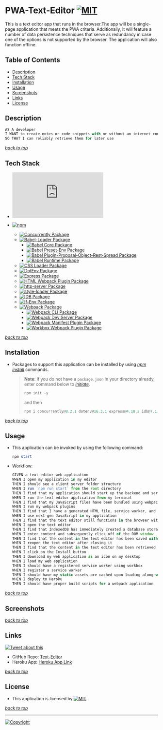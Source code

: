 # PWA-Text-Editor [![MIT](https://img.shields.io/static/v1.svg?label=📃%20License&message=MIT&color=important)](./LICENSE)

This is a text editor app that runs in the browser.The app will be a single-page application that meets the PWA criteria. Additionally, it will feature a number of data persistence techniques that serve as redundancy in case one of the options is not supported by the browser. The application will also function offline.

## Table of Contents

- [Description](#description)
- [Tech Stack](#tech-stack)
- [Installation](#installation)
- [Usage](#usage)
- [Screenshots](#screenshots)
- [Links](#links)
- [License](#license)

## Description

```javascript
AS A developer
I WANT to create notes or code snippets with or without an internet connection
SO THAT I can reliably retrieve them for later use
```

[_back to top_](#table-of-contents)

## Tech Stack

- [![Node.js](https://img.shields.io/badge/Node.js®-v20.6.1-blue?logo=node.js)](https://nodejs.org/en)

- [![npm](https://img.shields.io/badge/npm-v9.8.1-blue?logo=npm)](https://docs.npmjs.com/cli/v9/)
  - [![Concurrently Package](https://img.shields.io/badge/Concurrently-8.2.1-green?logo=npm)](https://www.npmjs.com/package/concurrently)
  - [![Babel-Loader Package](https://img.shields.io/badge/Babel--Loader-9.1.3-green?logo=npm)](https://www.npmjs.com/package/babel-loader)
    - [![Babel Core Package](https://img.shields.io/badge/Babel--Core-7.22.17-green?logo=npm)](https://www.npmjs.com/package/@babel/core)
    - [![Babel Preset-Env Package](https://img.shields.io/badge/Babel%20Preset--Env-7.22.15-green?logo=npm)](https://www.npmjs.com/package/@babel/preset-env)
    - [![Babel Plugin-Proposal-Object-Rest-Spread Package](https://img.shields.io/badge/Babel%20Plugin--Proposal--Object--Rest--Spread-7.20.7-green?logo=npm)](https://www.npmjs.com/package/@babel/plugin-proposal-object-rest-spread)
    - [![Babel Runtime Package](https://img.shields.io/badge/Babel%20Runtime-7.15.8-green?logo=npm)](https://www.npmjs.com/package/@babel/runtime)
  - [![CSS Loader Package](https://img.shields.io/badge/CSS--Loader-6.8.1-green?logo=webpack)](https://www.npmjs.com/package/css-loader)
  - [![DotEnv Package](https://img.shields.io/badge/DotEnv-16.3.1-green?logo=dotenv)](https://www.npmjs.com/package/dotenv)
  - [![Express Package](https://img.shields.io/badge/Express-4.18.2-green?logo=express)](https://www.npmjs.com/package/express)
  - [![HTML Webpack Plugin Package](https://img.shields.io/badge/HTML--Webpack--Plugin-5.5.3-green?logo=webpack)](https://www.npmjs.com/package/html-webpack-plugin)
  - [![http-server Package](https://img.shields.io/badge/Http--Server-14.1.1-green?logo=npm)](https://www.npmjs.com/package/http-server)
  - [![style-loader Package](https://img.shields.io/badge/Style--Loader-3.3.3-green?logo=webpack)](https://www.npmjs.com/package/style-loader)
  - [![IDB Package](https://img.shields.io/badge/IDB-7.1.1-green?logo=npm)](https://www.npmjs.com/package/idb)
  - [![If-Env Package](https://img.shields.io/badge/If--Env-1.0.4-green?logo=npm)](https://www.npmjs.com/package/if-env)
  - [![Webpack Package](https://img.shields.io/badge/Webpack-5.88.2-green?logo=webpack)](https://webpack.js.org/)
    - [![Webpack CLI Package](https://img.shields.io/badge/Webpack--CLI-5.1.4-green?logo=webpack)](https://www.npmjs.com/package/webpack-cli)
    - [![Webpack Dev Server Package](https://img.shields.io/badge/Webpack--Dev--Server-4.15.1-green?logo=webpack)](https://www.npmjs.com/package/webpack-dev-server)
    - [![Webpack Manifest Plugin Package](https://img.shields.io/badge/Webpack--Manifest--Plugin-4.3.0-green?logo=webpack)](https://www.npmjs.com/package/webpack-manifest-plugin)
    - [![Workbox Webpack Plugin Package](https://img.shields.io/badge/Workbox--Webpack--Plugin-7.0.0-green?logo=webpack)](https://www.npmjs.com/package/workbox-webpack-plugin)

[_back to top_](#table-of-contents)

## Installation

- Packages to support this application can be installed by using [_npm install_](https://docs.npmjs.com/cli/v9/commands/npm-install) commands.

    > **Note**: If you do not have a `package.json` in your directory already, enter command below to [_initiate_](https://docs.npmjs.com/cli/v9/commands/npm-init).
    >
    > ```powershell
    > npm init -y
    > ```
    >
    >and then
    >
    > ```powershell
    > npm i concurrently@8.2.1 dotenv@16.3.1 express@4.18.2 idb@7.1.1 if-env@1.0.4 webpack@5.88.2
    > ```
    >

[_back to top_](#table-of-contents)

## Usage

- This application can be invoked by using the following command:

    ```powershell
    npm start
    ```

- Workflow:

    ```js
    GIVEN a text editor web application
    WHEN I open my application in my editor
    THEN I should see a client server folder structure
    WHEN I run `npm run start` from the root directory
    THEN I find that my application should start up the backend and serve the client
    WHEN I run the text editor application from my terminal
    THEN I find that my JavaScript files have been bundled using webpack
    WHEN I run my webpack plugins
    THEN I find that I have a generated HTML file, service worker, and a manifest file
    WHEN I use next-gen JavaScript in my application
    THEN I find that the text editor still functions in the browser without errors
    WHEN I open the text editor
    THEN I find that IndexedDB has immediately created a database storage
    WHEN I enter content and subsequently click off of the DOM window
    THEN I find that the content in the text editor has been saved with IndexedDB
    WHEN I reopen the text editor after closing it
    THEN I find that the content in the text editor has been retrieved from our IndexedDB
    WHEN I click on the Install button
    THEN I download my web application as an icon on my desktop
    WHEN I load my web application
    THEN I should have a registered service worker using workbox
    WHEN I register a service worker
    THEN I should have my static assets pre cached upon loading along with subsequent pages and static assets
    WHEN I deploy to Heroku
    THEN I should have proper build scripts for a webpack application
    ```

[_back to top_](#table-of-contents)

## Screenshots

<!-- [![GIF Name](local GIF location)](Video Link) -->

[_back to top_](#table-of-contents)

## Links

[![Tweet about this](https://img.shields.io/static/v1.svg?label=Tweet%20about%20this&message=🎵&color=blue&logo=twitter&style=social)](https://twitter.com/intent/tweet?text=Check%20out%20this%20Text%20Editor%20PWA%20on%20GitHub:%20https://github.com/Ronin1702/Text-Editor)

- GitHub Repo: [Text-Editor](https://github.com/Ronin1702/Text-Editor)
- Heroku App: [Heroku App Link](https://www.mongodb.com/products/tools/compass)

[_back to top_](#table-of-contents)

## License

- This application is licensed by [![MIT](https://img.shields.io/static/v1.svg?label=📃%20License&message=MIT&color=important)](./LICENSE).

[_back to top_](#table-of-contents)

---
[![Copyright](https://img.shields.io/static/v1.svg?label=Text%20Editor%20PWA%20©️%20&message=%202023%20Kai%20Chen&labelColor=informational&color=033450)](https://kaichen.biz)
